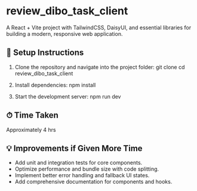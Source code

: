 # review_dibo_task_client

A React + Vite project with TailwindCSS, DaisyUI, and essential libraries for building a modern, responsive web application.

## 🚀 Setup Instructions
1. Clone the repository and navigate into the project folder:
   git clone <repository-url>
   cd review_dibo_task_client

2. Install dependencies:
   npm install

3. Start the development server:
   npm run dev

## ⏱ Time Taken
Approximately 4 hrs

## 💡 Improvements if Given More Time
- Add unit and integration tests for core components.
- Optimize performance and bundle size with code splitting.
- Implement better error handling and fallback UI states.
- Add comprehensive documentation for components and hooks.
